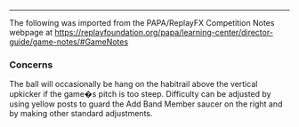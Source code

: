 ***
The following was imported from the PAPA/ReplayFX Competition Notes webpage at https://replayfoundation.org/papa/learning-center/director-guide/game-notes/#GameNotes

### Concerns
            
The ball will occasionally be hang on the habitrail above the vertical upkicker if the game�s pitch is too steep. Difficulty can be adjusted by using yellow posts to guard the Add Band Member saucer on the right and by making other standard adjustments.